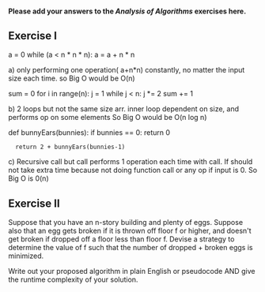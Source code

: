 #### Please add your answers to the ***Analysis of  Algorithms*** exercises here.

## Exercise I
a = 0
    while (a < n * n * n):
      a = a + n * n

a) only performing one operation( a+n*n) constantly, no matter the input size each time.
so Big O would be O(n)



 sum = 0
    for i in range(n):
      j = 1
      while j < n:
        j *= 2
        sum += 1

b) 2 loops but not the same size arr. inner loop dependent on size, and performs op on some elements
So Big O would be O(n log n)


def bunnyEars(bunnies):
      if bunnies == 0:
        return 0

      return 2 + bunnyEars(bunnies-1)

c) Recursive call but call performs 1 operation each time with call. If should not take extra time because not doing function call or any op if input is 0. 
So Big O is 0(n)

## Exercise II


Suppose that you have an n-story building and plenty of eggs. Suppose also that an egg gets broken if it is thrown off floor f or higher, and doesn't get broken if dropped off a floor less than floor f. Devise a strategy to determine the value of f such that the number of dropped + broken eggs is minimized.

Write out your proposed algorithm in plain English or pseudocode AND give the runtime complexity of your solution.

